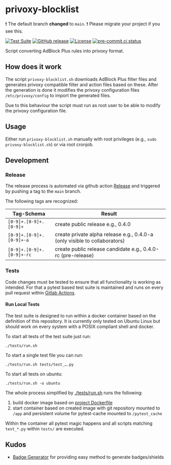 privoxy-blocklist
=================

:exclamation: The default branch **changed** to `main`. :exclamation:
Please migrate your project if you see this.

[![Test Suite](https://github.com/Andrwe/privoxy-blocklist/actions/workflows/pytest.yml/badge.svg)](https://github.com/Andrwe/privoxy-blocklist/actions/workflows/pytest.yml)
[![GitHub release](https://img.shields.io/github/release/Andrwe/privoxy-blocklist?include_prereleases=&sort=semver&color=blue)](https://github.com/Andrwe/privoxy-blocklist/releases/)
[![License](https://img.shields.io/badge/License-UNLICENSE-blue)](#license)
[![pre-commit.ci status](https://results.pre-commit.ci/badge/github/Andrwe/privoxy-blocklist/master.svg)](https://results.pre-commit.ci/latest/github/Andrwe/privoxy-blocklist/master)

Script converting AdBlock Plus rules into privoxy format.

## How does it work

The script `privoxy-blocklist.sh` downloads AdBlock Plus filter files and generates privoxy compatible filter and action files based on these.
After the generation is done it modifies the privoxy configuration files `/etc/privoxy/config` to import the generated files.

Due to this behaviour the script must run as root user to be able to modify the privoxy configuration file.

## Usage

Either run `privoxy-blocklist.sh` manually with root privileges (e.g., `sudo privoxy-blocklist.sh`) or via root cronjob.

## Development

### Release

The release process is automated via github action [Release](https://github.com/Andrwe/privoxy-blocklist/actions/workflows/release.yml) and triggered by pushing a tag to the `main` branch.

The following tags are recognized:

| Tag-Schema | Result |
| ---------- | ------ |
| `[0-9]+.[0-9]+.[0-9]+` | create public release e.g., 0.4.0 |
| `[0-9]+.[0-9]+.[0-9]+-a` | create private alpha release e.g., 0.4.0-a (only visible to collaborators) |
| `[0-9]+.[0-9]+.[0-9]+-rc` | create public release candidate e.g., 0.4.0-rc (pre-release) |

### Tests

Code changes must be tested to ensure that all functionality is working as intended.
For that a pytest based test suite is maintained and runs on every pull request within [Gitlab Actions](https://github.com/Andrwe/privoxy-blocklist/actions).

#### Run Local Tests

The test suite is designed to run within a docker container based on the definition of this repository.
It is currently only tested on Ubuntu Linux but should work on every system with a POSIX compliant shell and docker.

To start all tests of the test suite just run:
```
./tests/run.sh
```

To start a single test file you can run:
```
./tests/run.sh tests/test_….py
```

To start all tests on ubuntu:
```
./tests/run.sh -o ubuntu
```

The whole process simplified by [./tests/run.sh](https://github.com/Andrwe/privoxy-blocklist/blob/master/tests/run.sh) runs the following:

1. build docker image based on [project Dockerfile](https://github.com/Andrwe/privoxy-blocklist/blob/master/Dockerfile)
1. start container based on created image with git repository mounted to `/app` and persistent volume for pytest-cache mounted to `/pytest_cache`

Within the container all pytest magic happens and all scripts matching `test_*.py` within `tests/` are executed.


## Kudos

* [Badge Generator](https://michaelcurrin.github.io/badge-generator/#/) for providing easy method to generate badges/shields

